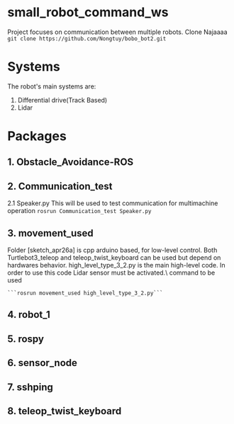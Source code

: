 # small_robot_command_ws
Project focuses on communication between multiple robots.
Clone Najaaaa
```git clone https://github.com/Nongtuy/bobo_bot2.git```
# Systems
The robot's main systems are:
1. Differential drive(Track Based)
2. Lidar
# Packages
## 1. Obstacle_Avoidance-ROS
## 2. Communication_test
 2.1 Speaker.py This will be used to test communication for multimachine operation
 ```rosrun Communication_test Speaker.py```
## 3. movement_used
Folder [sketch_apr26a] is cpp arduino based, for low-level control. Both Turtlebot3_teleop and teleop_twist_keyboard can be used but   depend on hardwares behavior. high_level_type_3_2.py is the main high-level code. In order to use this code Lidar sensor must be activated.\\
command to be used
    
    ```rosrun movement_used high_level_type_3_2.py``` 
## 4. robot_1
## 5. rospy
## 6. sensor_node
## 7. sshping
## 8. teleop_twist_keyboard
